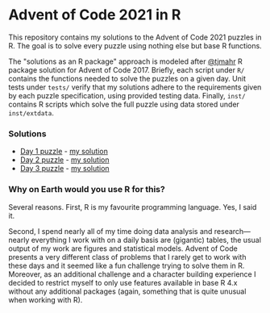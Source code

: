 # Advent of Code 2021 in R

This repository contains my solutions to the Advent of Code 2021 puzzles in R. The goal is to solve every puzzle using nothing else but base R functions.

The "solutions as an R package" approach is modeled after [\@tjmahr](https://github.com/tjmahr/adventofcode17) R package solution for Advent of Code 2017. Briefly, each script under `R/` contains the functions needed to solve the puzzles on a given day. Unit tests under `tests/` verify that my solutions adhere to the requirements given by each puzzle specification, using provided testing data. Finally, `inst/` contains R scripts which solve the full puzzle using data stored under `inst/extdata`.

### Solutions

- [Day 1 puzzle](https://adventofcode.com/2021/day/1) - [my solution](R/day-01.R)
- [Day 2 puzzle](https://adventofcode.com/2021/day/2) - [my solution](R/day-02.R)
- [Day 3 puzzle](https://adventofcode.com/2021/day/3) - [my solution](R/day-03.R)

### Why on Earth would you use R for this?

Several reasons. First, R is my favourite programming language. Yes, I said it.

Second, I spend nearly all of my time doing data analysis and research—nearly everything I work with on a daily basis are (gigantic) tables, the usual output of my work are figures and statistical models. Advent of Code presents a very different class of problems that I rarely get to work with these days and it seemed like a fun challenge trying to solve them in R. Moreover, as an additional challenge and a character building experience I decided to restrict myself to only use features available in base R 4.x without any additional packages (again, something that is quite unusual when working with R).
